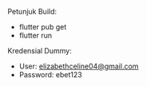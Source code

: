 Petunjuk Build:
- flutter pub get
- flutter run

Kredensial Dummy: 
- User: elizabethceline04@gmail.com
- Password: ebet123